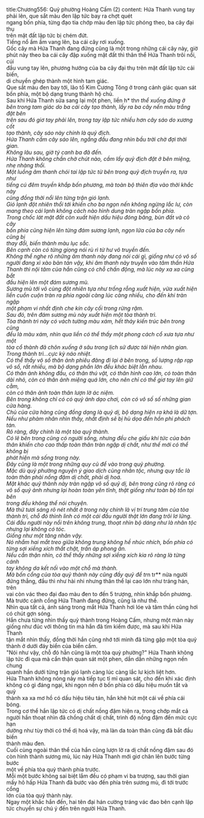 title:Chương556: Quỷ phường Hoàng Cấm (2)
content:
Hứa Thanh vung tay phải lên, que sắt màu đen lập tức bay ra chợt quét<br>ngang bốn phía, từng đạo tia chớp màu đen lập tức phóng theo, ba cây đại thụ<br>trên mặt đất lập tức bị chém đứt.<br>Tiếng nổ ầm ầm vang lên, ba cái cây rơi xuống.<br>Gốc cây mà Hứa Thanh đang đứng cũng là một trong những cái cây này, giờ<br>phút này theo ba cái cây đập xuống mặt đất thì thân thể Hứa Thanh trôi nổi, cúi<br>đầu vung tay lên, phương hướng của ba cây đại thụ trên mặt đất lập tức cải biến,<br>di chuyển ghép thành một hình tam giác.<br>Que sắt màu đen bay tới, lão tổ Kim Cương Tông ở trong cảnh giác quan sát<br>bốn phía, một bộ dạng trung thành hộ chủ.<br>Sau khi Hứa Thanh sửa sang lại một phen, liền h* th*n thể xuống đứng ở<br>bên trong tam giác do ba cái cây tạo thành, lấy ra ba cây nến màu trắng đặt bên<br>trên sau đó giơ tay phải lên, trong tay lập tức nhiều hơn cây sáo do xương cốt<br>tạo thành, cây sáo này chính là quỷ địch.<br>Hứa Thanh cầm cây sáo lên, ngẩng đầu đang nhìn bầu trời chờ đợi thời gian.<br>Không lâu sau, giờ tý canh ba đã đến.<br>Hứa Thanh không chần chờ chút nào, cầm lấy quỷ địch đặt ở bên miệng,<br>nhẹ nhàng thổi.<br>Một luồng âm thanh chói tai lập tức từ bên trong quỷ địch truyền ra, tựa như<br>tiếng cú đêm truyền khắp bốn phương, mà toàn bộ thiên địa vào thời khắc này<br>cũng đồng thời nổi lên từng trận gió lạnh.<br>Gió lạnh đột nhiên thổi tới khiến cho ba ngọn nến không ngừng lắc lư, còn<br>mang theo cái lạnh không cách nào hình dung tràn ngập bốn phía.<br>Trong chốc lát mặt đất còn xuất hiện dấu hiệu đóng băng, bùn đất và cỏ cây<br>bốn phía cũng hiện lên từng đám sương lạnh, ngọn lửa của ba cây nến cũng bị<br>thay đổi, biến thành màu lục sắc.<br>Bên cạnh còn có từng giọng nói rù rì từ hư vô truyền đến.<br>Không thể nghe rõ những âm thanh này đang nói cái gì, giống như có vô số<br>người đang xì xào bàn tán vậy, khi âm thanh này truyền vào tâm thần Hứa<br>Thanh thì nội tâm của hắn cũng có chỗ chấn động, mà lúc này xa xa cũng bắt<br>đầu hiện lên một đám sương mù.<br>Sương mù tới vô cùng đột nhiên tựa như trống rỗng xuất hiện, vừa xuất hiện<br>liền cuồn cuộn tràn ra phía ngoài càng lúc càng nhiều, cho đến khi tràn ngập<br>một phạm vi nhất định che kín cây cối trong rừng rậm.<br>Sau đó, trên đám sương mù này xuất hiện một tòa thành trì.<br>Tòa thành trì này có vách tường màu xám, hết thảy kiến trúc bên trong cũng<br>đều là màu xám, nhìn qua liền có thể thấy một phong cách cổ xưa tựa như một<br>tòa cổ thành đã chôn xuống ở sâu trong lịch sử được tái hiện nhân gian.<br>Trong thành trì...cực kỳ náo nhiệt.<br>Có thể thấy vô số thân ảnh phiêu đãng đi lại ở bên trong, số lượng rập rạp<br>vô số, rất nhiều, mà bộ dạng phần lớn đều khác biệt lẫn nhau.<br>Có thân ảnh không đầu, có thân thú vật, có thân hình cao lớn, có toàn thân<br>dài nhỏ, còn có thân ảnh miệng quá lớn, cho nên chỉ có thể giơ tay lên giữ cằm,<br>còn có thân ảnh toàn thân lượn lờ ác niệm.<br>Bên trong không chỉ có có quỷ ảnh dạo chơi, còn có vô số số những gian<br>cửa hàng.<br>Chủ của cửa hàng cũng đồng dạng là quỷ dị, bộ dạng hiện ra khá là dữ tợn.<br>Nếu như phàm nhân nhìn thấy, nhất định sẽ bị hù dọa đến hồn phi phách tán.<br>Rõ ràng, đây chính là một tòa quỷ thành.<br>Có lẽ bên trong cũng có người sống, nhưng đều che giấu khí tức của bản<br>thân khiến cho cao thấp toàn thân tràn ngập dị chất, như thế mới có thể không bị<br>phát hiện mà sống trong này.<br>Đây cũng là một trong những quy củ để vào trong quỷ phường.<br>Mặc dù quỷ phường nguyện ý giao dịch cùng nhân tộc, nhưng quy tắc là<br>toàn thân phải nồng đậm dị chất, phải dị hoá.<br>Mặt khác quỷ thành này tràn ngập vô số quỷ dị, bên trong cũng rõ ràng có<br>vô số quỷ ảnh nhưng lại hoàn toàn yên tĩnh, thật giống như toàn bộ tồn tại bên<br>trong đều không thể nói chuyện.<br>Mà thứ tươi sáng rõ nét nhất ở trong này chính là vị trí trung tâm của tòa<br>thành trì, chỗ đó thình lình có một cái đầu người thật lớn đang trôi lơ lửng.<br>Cái đầu người này nổi trên không trung, thoạt nhìn bộ dáng như là nhân tộc<br>nhưng lại không có tóc.<br>Giống như một tăng nhân vậy.<br>Nó nhắm hai mắt treo giữa không trung không hề nhúc nhích, bốn phía có<br>từng sợi xiềng xích thắt chặt, trấn áp phong ấn.<br>Nếu cẩn thận nhìn, có thể thấy những sợi xiềng xích kia rõ ràng là từng cánh<br>tay không da kết nối vào một chỗ mà thành.<br>Mà bốn cổng của tòa quỷ thành này cũng đầy quỷ để tr*n tr** nửa người<br>đứng thẳng, đầu thì như hài nhi nhưng thân thể lại cao lớn như tráng hán, trên<br>vai còn vác theo đại đao màu đen to đến 5 trượng, nhìn khắp bốn phương.<br>Mà trước cánh cổng Hứa Thanh đang đứng, cũng là như thế.<br>Nhìn qua tất cả, ánh sáng trong mắt Hứa Thanh hơi lóe và tâm thần cũng hơi<br>có chút gợn sóng.<br>Hắn chưa từng nhìn thấy quỷ thành trong Hoàng Cấm, nhưng một màn này<br>giống như đúc với thông tin mà hắn đã tìm kiếm được, mà sau khi Hứa Thanh<br>tận mắt nhìn thấy, đồng thời hắn cũng nhớ tới mình đã từng gặp một tòa quỷ<br>thành ở dưới đáy biển của biển cấm.<br>"Nói như vậy, chỗ đó hẳn cũng là một tòa quỷ phường?" Hứa Thanh không<br>lập tức đi qua mà cẩn thận quan sát một phen, dần dần những ngọn nến chung<br>quanh hắn dưới từng trận gió lạnh càng lúc càng lắc lư kịch liệt hơn.<br>Hứa Thanh không nóng nảy mà tiếp tục tỉ mỉ quan sát, cho đến khi xác định<br>không có gì đáng ngại, khi ngọn nến ở bốn phía có dấu hiệu muốn tắt và quỷ<br>thành xa xa mơ hồ có dấu hiệu tiêu tán, hắn khẽ hút một cái về phía cái bóng.<br>Trong cơ thể hắn lập tức có dị chất nồng đậm hiện ra, trong chớp mắt cả<br>người hắn thoạt nhìn đã chồng chất dị chất, trình độ nồng đậm đến mức cực hạn<br>dường như tùy thời có thể dị hoá vậy, mà làn da toàn thân cũng đã bắt đầu biến<br>thành màu đen.<br>Cuối cùng ngoài thân thể của hắn cũng lượn lờ ra dị chất nồng đậm sau đó<br>còn hình thành sương mù, lúc này Hứa Thanh mới giơ chân lên bước từng bước<br>một về phía tòa quỷ thành phía trước.<br>Mỗi một bước không sai biệt lắm đều có phạm vi ba trượng, sau thời gian<br>mấy hô hấp Hứa Thanh đã bước vào đến phía trên sương mù, đi tới trước cổng<br>lớn của tòa quỷ thành này.<br>Ngay một khắc hắn đến, hai tên đại hán cường tráng vác đao bên cạnh lập<br>tức chuyển sự chú ý đến trên người Hứa Thanh.